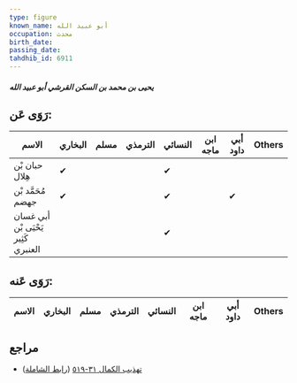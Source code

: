 ```yaml
---
type: figure
known_name: أبو عبيد الله
occupation: محدث
birth_date:
passing_date:
tahdhib_id: 6911
---
```

##### يحيى بن محمد بن السكن القرشي أبو عبيد الله

## رَوَى عَن:
| الاسم                               | البخاري | مسلم | الترمذي | النسائي | ابن ماجه | أبي داود | Others |
| ----------------------------------- | ------- | ---- | ------- | ------- | -------- | -------- | ------ |
| حبان بْن هِلال                      | ✔       |      |         | ✔       |          |          |        |
| مُحَمَّد بْن جهضم                   | ✔       |      |         | ✔       |          | ✔        |        |
| أبي غسان يَحْيَى بْن كَثِير العنبري |         |      |         | ✔       |          |          |        |
## رَوَى عَنه:
| الاسم | البخاري | مسلم | الترمذي | النسائي | ابن ماجه | أبي داود | Others |
| ----- | ------- | ---- | ------- | ------- | -------- | -------- | ------ |
## مراجع
- [تهذيب الكمال ٣١-٥١٩](obsidian://open?vault=Tahdhib-al-Kamal&file=Figures/٦٩١١-يحيى%20بن%20محمد%20بن%20السكن%20القرشي%20أبو%20عبيد%20الله) ([رابط الشاملة](https://shamela.ws/book/3722/17067))